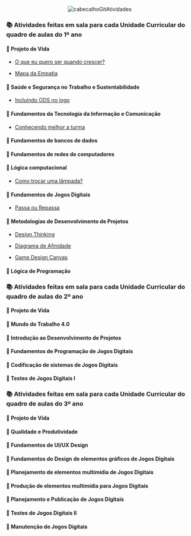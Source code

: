 <div align="center">

![cabecalhoGitAtividades](https://github.com/user-attachments/assets/967d4405-4878-4ffa-97a4-eb953656db46)

</div>

### 📚 Atividades feitas em sala para cada Unidade Curricular do quadro de aulas do 1º ano

#### 📖 Projeto de Vida

- [O que eu quero ser quando crescer?](https://github.com/brunamota/ProgramacaoDeJogosDigitais/blob/main/Arquivos/Atividade%20-%20O%20que%20eu%20quero%20ser%20quando%20crescer.pdf)

- [Mapa da Empatia](https://github.com/brunamota/ProgramacaoDeJogosDigitais/blob/main/Arquivos/Atividade%20Mapa%20da%20Empatia.pdf)

#### 📖 Saúde e Segurança no Trabalho e Sustentabilidade

- [Incluindo ODS no jogo](https://github.com/brunamota/ProgramacaoDeJogosDigitais/blob/main/Arquivos/Atividade%20-%20Incluindo%20ODS%20no%20jogo.pdf)

#### 📖 Fundamentos da Tecnologia da Informação e Comunicação

- [Conhecendo melhor a turma](https://github.com/brunamota/ProgramacaoDeJogosDigitais/blob/main/Arquivos/Atividade%20-%20Conhecendo%20a%20turma%20melhor.pdf)

#### 📖 Fundamentos de bancos de dados

#### 📖 Fundamentos de redes de computadores

#### 📖 Lógica computacional

- [Como trocar uma lâmpada?](https://github.com/brunamota/ProgramacaoDeJogosDigitais/blob/main/Arquivos/Atividade%20-%20Como%20trocar%20uma%20l%C3%A2mpada.pdf)

#### 📖 Fundamentos de Jogos Digitais

- [Passa ou Repassa](https://www.flippity.net/qs.php?k=1JJYUqUSGiMw7RdXCsh3kNjF6COfUtVJ_A8s0j0Nd-IE)

#### 📖 Metodologias de Desenvolvimento de Projetos

- [Design Thinking](https://github.com/brunamota/ProgramacaoDeJogosDigitais/blob/main/Arquivos/Atividade%20-%20Design%20Thinking.pdf)

- [Diagrama de Afinidade](https://github.com/brunamota/ProgramacaoDeJogosDigitais/blob/main/Arquivos/Atividade%20-%20Diagrama%20de%20Afinidade.pdf)

- [Game Design Canvas](https://github.com/brunamota/ProgramacaoDeJogosDigitais/blob/main/Arquivos/Atividade%20-%20Game%20Design%20Canvas.pdf)

#### 📖 Lógica de Programação

### 📚 Atividades feitas em sala para cada Unidade Curricular do quadro de aulas do 2º ano

#### 📖 Projeto de Vida

#### 📖 Mundo do Trabalho 4.0

#### 📖 Introdução ao Desenvolvimento de Projetos

#### 📖 Fundamentos de Programação de Jogos Digitais 

#### 📖 Codificação de sistemas de Jogos Digitais

#### 📖 Testes de Jogos Digitais I

### 📚 Atividades feitas em sala para cada Unidade Curricular do quadro de aulas do 3º ano

#### 📖 Projeto de Vida

#### 📖 Qualidade e Produtividade

#### 📖 Fundamentos de UI/UX Design

#### 📖 Fundamentos do Design de elementos gráficos de Jogos Digitais

#### 📖 Planejamento de elementos multimídia de Jogos Digitais

#### 📖 Produção de elementos multimídia para Jogos Digitais

#### 📖 Planejamento e Publicação de Jogos Digitais

#### 📖 Testes de Jogos Digitais II

#### 📖 Manutenção de Jogos Digitais

